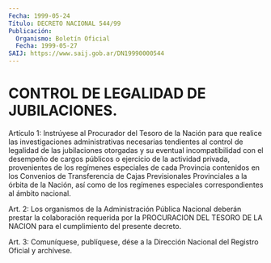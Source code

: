 ```yaml
---
Fecha: 1999-05-24
Título: DECRETO NACIONAL 544/99
Publicación:
  Organismo: Boletín Oficial
  Fecha: 1999-05-27
SAIJ: https://www.saij.gob.ar/DN19990000544
---
```

# CONTROL DE LEGALIDAD DE JUBILACIONES.

<a id="1"></a>
Artículo 1: Instrúyese  al Procurador del Tesoro de la Nación para que  realice  las  investigaciones    administrativas    necesarias tendientes al control de legalidad de las jubilaciones otorgadas  y su  eventual incompatibilidad con el desempeño de cargos públicos o ejercicio  de  la  actividad privada, provenientes de los regímenes especiales  de  cada  Provincia  contenidos  en  los  Convenios  de Transferencia de Cajas Previsionales Provinciales a la órbita de la Nación, así como de los  regímenes  especiales  correspondientes al ámbito nacional.

<a id="2"></a>
Art.  2:  Los  organismos  de la Administración Pública  Nacional deberán prestar la colaboración  requerida  por  la PROCURACION DEL TESORO  DE  LA  NACION  para  el cumplimiento del presente  decreto.

<a id="3"></a>
Art. 3: Comuníquese, publíquese, dése a la Dirección Nacional del Registro Oficial y archívese.